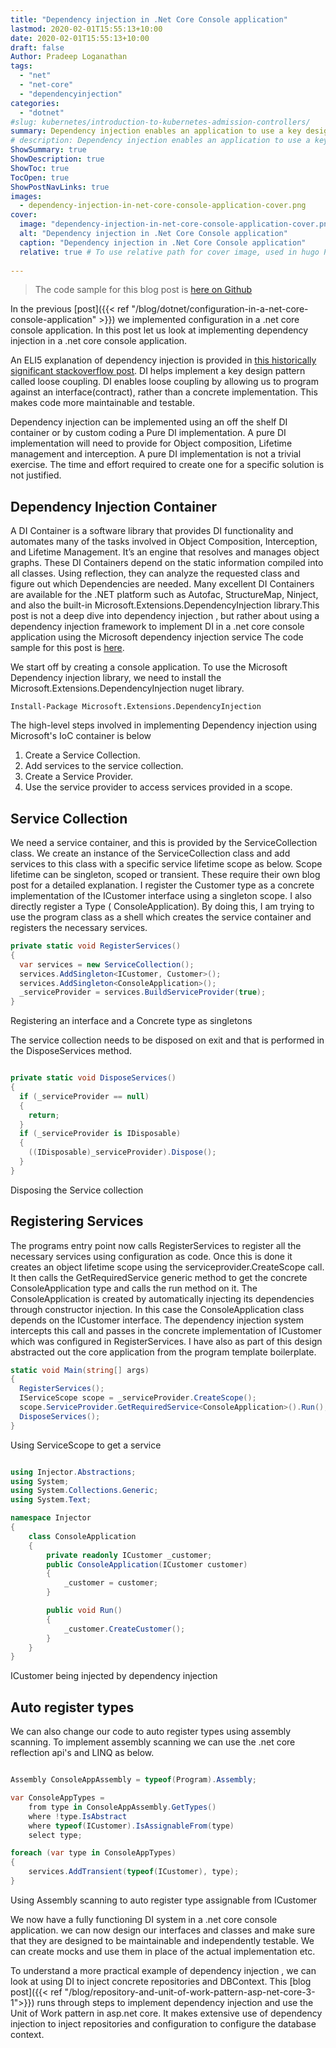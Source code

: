 ```yaml
---
title: "Dependency injection in .Net Core Console application"
lastmod: 2020-02-01T15:55:13+10:00
date: 2020-02-01T15:55:13+10:00
draft: false
Author: Pradeep Loganathan
tags:
  - "net"
  - "net-core"
  - "dependencyinjection"
categories:
  - "dotnet"
#slug: kubernetes/introduction-to-kubernetes-admission-controllers/
summary: Dependency injection enables an application to use a key design principle called Loose coupling. Loose coupling enables us to write highly maintainable
# description: Dependency injection enables an application to use a key design principle called Loose coupling. Loose coupling enables us to write highly maintainable
ShowSummary: true
ShowDescription: true
ShowToc: true
TocOpen: true
ShowPostNavLinks: true
images:
  - dependency-injection-in-net-core-console-application-cover.png
cover:
  image: "dependency-injection-in-net-core-console-application-cover.png"
  alt: "Dependency injection in .Net Core Console application"
  caption: "Dependency injection in .Net Core Console application"
  relative: true # To use relative path for cover image, used in hugo Page-bundles
 
---
```

> The code sample for this blog post is [here on Github](https://github.com/PradeepLoganathan/Injector)

In the previous [post]({{< ref "/blog/dotnet/configuration-in-a-net-core-console-application" >}}) we implemented configuration in a .net core console application. In this post let us look at implementing dependency injection in a .net core console application.

An ELI5 explanation of dependency injection is provided in [this historically significant stackoverflow post](https://stackoverflow.com/questions/1638919/how-to-explain-dependency-injection-to-a-5-year-old). DI helps implement a key design pattern called loose coupling. DI enables loose coupling by allowing us to program against an interface(contract), rather than a concrete implementation. This makes code more maintainable and testable.

Dependency injection can be implemented using an off the shelf DI container or by custom coding a Pure DI implementation. A pure DI implementation will need to provide for Object composition, Lifetime management and interception. A pure DI implementation is not a trivial exercise. The time and effort required to create one for a specific solution is not justified.

## Dependency Injection Container

A DI Container is a software library that provides DI functionality and automates many of the tasks involved in Object Composition, Interception, and Lifetime Management. It’s an engine that resolves and manages object graphs. These DI Containers depend on the static information compiled into all classes. Using reflection, they can analyze the requested class and figure out which Dependencies are needed. Many excellent DI Containers are available for the .NET platform such as Autofac, StructureMap, Ninject, and also the built-in Microsoft.Extensions.DependencyInjection library.This post is not a deep dive into dependency injection , but rather about using a dependency injection framework to implement DI in a .net core console application using the Microsoft dependency injection service The code sample for this post is [here](https://github.com/PradeepLoganathan/Injector).

We start off by creating a console application. To use the Microsoft Dependency injection library, we need to install the Microsoft.Extensions.DependencyInjection nuget library.

```shell
Install-Package Microsoft.Extensions.DependencyInjection
```

The high-level steps involved in implementing Dependency injection using Microsoft's IoC container is below

1. Create a Service Collection.
2. Add services to the service collection.
3. Create a Service Provider.
4. Use the service provider to access services provided in a scope.

## Service Collection

We need a service container, and this is provided by the ServiceCollection class. We create an instance of the ServiceCollection class and add services to this class with a specific service lifetime scope as below. Scope lifetime can be singleton, scoped or transient. These require their own blog post for a detailed explanation. I register the Customer type as a concrete implementation of the ICustomer interface using a singleton scope. I also directly register a Type ( ConsoleApplication). By doing this, I am trying to use the program class as a shell which creates the service container and registers the necessary services.

```csharp
private static void RegisterServices()
{
  var services = new ServiceCollection();
  services.AddSingleton<ICustomer, Customer>();
  services.AddSingleton<ConsoleApplication>();            
  _serviceProvider = services.BuildServiceProvider(true);
}
```

Registering an interface and a Concrete type as singletons

The service collection needs to be disposed on exit and that is performed in the DisposeServices method.

```csharp

private static void DisposeServices()
{
  if (_serviceProvider == null)
  {
    return;
  }
  if (_serviceProvider is IDisposable)
  {
    ((IDisposable)_serviceProvider).Dispose();
  }
}
```

Disposing the Service collection

## Registering Services

The programs entry point now calls RegisterServices to register all the necessary services using configuration as code. Once this is done it creates an object lifetime scope using the serviceprovider.CreateScope call. It then calls the GetRequiredService generic method to get the concrete ConsoleApplication type and calls the run method on it. The ConsoleApplication is created by automatically injecting its dependencies through constructor injection. In this case the ConsoleApplication class depends on the ICustomer interface. The dependency injection system intercepts this call and passes in the concrete implementation of ICustomer which was configured in RegisterServices. I have also as part of this design abstracted out the core application from the program template boilerplate.

```csharp
static void Main(string[] args)
{
  RegisterServices();
  IServiceScope scope = _serviceProvider.CreateScope();
  scope.ServiceProvider.GetRequiredService<ConsoleApplication>().Run();
  DisposeServices();
}
```

Using ServiceScope to get a service

```csharp

using Injector.Abstractions;
using System;
using System.Collections.Generic;
using System.Text;

namespace Injector
{
    class ConsoleApplication
    {
        private readonly ICustomer _customer;
        public ConsoleApplication(ICustomer customer)
        {
            _customer = customer;
        }

        public void Run()
        {
            _customer.CreateCustomer(); 
        }
    }
}
```

ICustomer being injected by dependency injection

## Auto register types

We can also change our code to auto register types using assembly scanning. To implement assembly scanning we can use the .net core reflection api's and LINQ as below.

```csharp

Assembly ConsoleAppAssembly = typeof(Program).Assembly;

var ConsoleAppTypes =
    from type in ConsoleAppAssembly.GetTypes()
    where !type.IsAbstract
    where typeof(ICustomer).IsAssignableFrom(type)
    select type;

foreach (var type in ConsoleAppTypes)
{
    services.AddTransient(typeof(ICustomer), type);
}
```

Using Assembly scanning to auto register type assignable from ICustomer

We now have a fully functioning DI system in a .net core console application. we can now design our interfaces and classes and make sure that they are designed to be maintainable and independently testable. We can create mocks and use them in place of the actual implementation etc.

To understand a more practical example of dependency injection , we can look at using DI to inject concrete repositories and DBContext. This [blog post]({{< ref "/blog/repository-and-unit-of-work-pattern-asp-net-core-3-1">}}) runs through steps to implement dependency injection and use the Unit of Work pattern in asp.net core. It makes extensive use of dependency injection to inject repositories and configuration to configure the database context.
